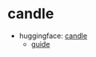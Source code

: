 # candle

- huggingface: [candle](https://github.com/huggingface/candle)
  - [guide](https://huggingface.github.io/candle/index.html)

